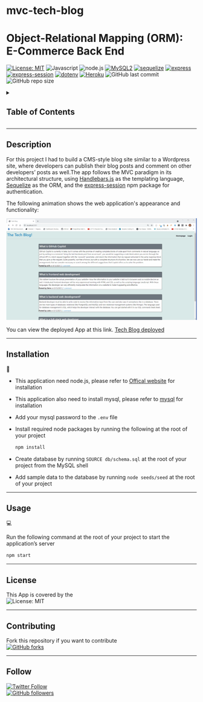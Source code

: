 # mvc-tech-blog

# Object-Relational Mapping (ORM): E-Commerce Back End

[![License: MIT](https://img.shields.io/badge/License-MIT-yellow.svg)](https://opensource.org/licenses/MIT)
![Javascript](https://img.shields.io/badge/Javascript-yellow)
![node.js](https://img.shields.io/badge/-node.js-green)
[![MySQL2](https://img.shields.io/badge/-MySQL-red)](https://www.npmjs.com/package/mysql2)
[![sequelize](https://img.shields.io/badge/-sequelize-blueviolet)](https://www.npmjs.com/package/sequelize)
[![express](https://img.shields.io/badge/-express-red)](https://www.npmjs.com/package/express)
[![express-session](https://img.shields.io/badge/-express_session-green)](https://www.npmjs.com/package/express-session)
[![dotenv](https://img.shields.io/badge/-dotenv-blue)](https://www.npmjs.com/package/dotenv)
[![Heroku](https://img.shields.io/badge/-Heroku-purple)](https://dashboard.heroku.com/)
![GitHub last commit](https://img.shields.io/github/last-commit/MM-SalvoDragotta/mvc-tech-blog)
![GitHub repo size](https://img.shields.io/github/repo-size/MM-SalvoDragotta/mvc-tech-blog)

<details>
<summary><h2>Table of Contents</h2></summary>

- [Description](#description)
- [Installation](#installation)
- [Usage](#usage)
- [License](#license)
- [Contributing](#contributing)
- [Follow](#follow)
</details>

----

## Description

For this project I had to build a CMS-style blog site similar to a Wordpress site, where developers can publish their blog posts and comment on other developers’ posts as well.The app follows the MVC paradigm in its architectural structure, using [Handlebars.js](https://handlebarsjs.com/) as the templating language, [Sequelize](https://www.npmjs.com/package/sequelize) as the ORM, and the [express-session](https://www.npmjs.com/package/express-session) npm package for authentication.

The following animation shows the web application's appearance and functionality:

![Tech Blog](./public/images/TechBlog.gif)

You can view the deployed App at this link. [Tech Blog deployed](https://tech-blog-deployed.herokuapp.com/)

----

## Installation

💾    

- This application need node.js, please refer to [Offical website](https://nodejs.org/en/download/) for installation
- This application also need to install mysql, please refer to [mysql](https://coding-boot-camp.github.io/full-stack/mysql/mysql-installation-guide/) for installation
- Add your mysql password to the  ```.env``` file
- Install required node packages by running the following at the root of your project

    ```bash
    npm install
    ```

- Create database by running  ```SOURCE db/schema.sql``` at the root of your project from the MySQL shell
- Add sample data to the database by running  ```node seeds/seed``` at the root of your project

----

## Usage

💻   
  
Run the following command at the root of your project to start the application’s server
```bash
npm start
 ```

----

## License

This App is covered by the \
![License: MIT](https://img.shields.io/badge/License-MIT-yellow.svg)

----

## Contributing

Fork this repository if you want to contribute\
[![GitHub forks](https://img.shields.io/github/forks/MM-SalvoDragotta/mvc-tech-blog?style=social)](https://github.com/MM-SalvoDragotta/mvc-tech-blog/fork)

----

## Follow
[![Twitter Follow](https://img.shields.io/twitter/follow/Dynamo_Sydney?style=social)](https://twitter.com/Dynamo_Sydney)\
[![GitHub followers](https://img.shields.io/github/followers/MM-SalvoDragotta?style=social)](https://github.com/MM-SalvoDragotta/)